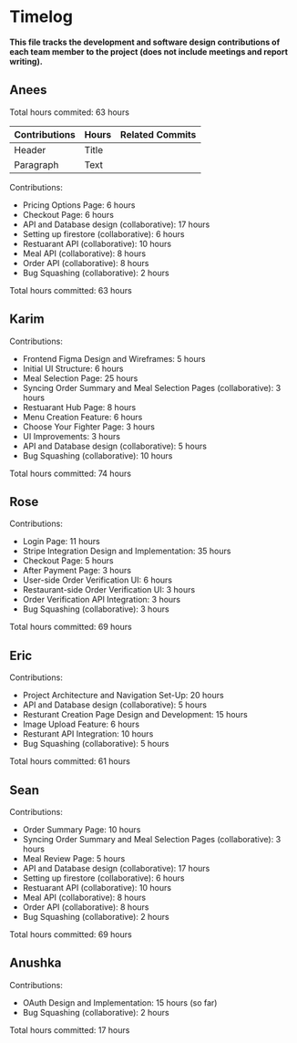 # Timelog

**This file tracks the development and software design contributions of each team member to the project (does not include meetings and report writing).**

## Anees
Total hours commited: 63 hours

| Contributions | Hours | Related Commits |
| ----------- | ----------- | ----------- |
| Header      | Title       |             |
| Paragraph   | Text        |             |

Contributions:
- Pricing Options Page: 6 hours
- Checkout Page: 6 hours
- API and Database design (collaborative): 17 hours
- Setting up firestore (collaborative): 6 hours
- Restuarant API (collaborative): 10 hours
- Meal API (collaborative): 8 hours
- Order API (collaborative): 8 hours
- Bug Squashing (collaborative): 2 hours

Total hours committed: 63 hours

## Karim

Contributions:
- Frontend Figma Design and Wireframes: 5 hours
- Initial UI Structure: 6 hours
- Meal Selection Page: 25 hours
- Syncing Order Summary and Meal Selection Pages (collaborative): 3 hours
- Restuarant Hub Page: 8 hours
- Menu Creation Feature: 6 hours
- Choose Your Fighter Page: 3 hours
- UI Improvements: 3 hours
- API and Database design (collaborative): 5 hours
- Bug Squashing (collaborative): 10 hours

Total hours committed: 74 hours


## Rose

Contributions:
- Login Page: 11 hours
- Stripe Integration Design and Implementation: 35 hours
- Checkout Page: 5 hours
- After Payment Page: 3 hours
- User-side Order Verification UI: 6 hours
- Restaurant-side Order Verification UI: 3 hours
- Order Verification API Integration: 3 hours
- Bug Squashing (collaborative): 3 hours

Total hours committed: 69 hours


## Eric

Contributions:
- Project Architecture and Navigation Set-Up: 20 hours
- API and Database design (collaborative): 5 hours
- Resturant Creation Page Design and Development: 15 hours
- Image Upload Feature: 6 hours
- Resturant API Integration: 10 hours
- Bug Squashing (collaborative): 5 hours

Total hours committed: 61 hours


## Sean

Contributions:
- Order Summary Page: 10 hours
- Syncing Order Summary and Meal Selection Pages (collaborative): 3 hours
- Meal Review Page: 5 hours
- API and Database design (collaborative): 17 hours
- Setting up firestore (collaborative): 6 hours
- Restuarant API (collaborative): 10 hours
- Meal API (collaborative): 8 hours
- Order API (collaborative): 8 hours
- Bug Squashing (collaborative): 2 hours

Total hours committed: 69 hours


## Anushka

Contributions:
-  OAuth Design and Implementation: 15 hours (so far)
-  Bug Squashing (collaborative): 2 hours

Total hours committed: 17 hours


